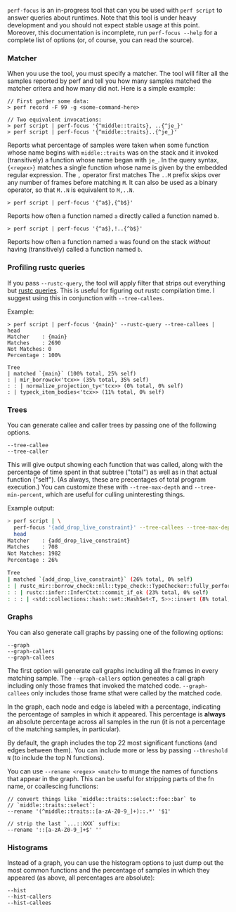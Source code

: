 `perf-focus` is an in-progress tool that can you be used with `perf
script` to answer queries about runtimes. Note that this tool is under
heavy development and you should not expect stable usage at this
point. Moreover, this documentation is incomplete, run `perf-focus
--help` for a complete list of options (or, of course, you can read
the source).

### Matcher

When you use the tool, you must specify a matcher. The tool will
filter all the samples reported by perf and tell you how many samples
matched the matcher critera and how many did not. Here is a simple
example:

```
// First gather some data:
> perf record -F 99 -g <some-command-here>

// Two equivalent invocations:
> perf script | perf-focus '{^middle::traits}, ..{^je_}'
> perf script | perf-focus '{^middle::traits}..{^je_}'
```

Reports what percentage of samples were taken when some function whose
name begins with `middle::traits` was on the stack and it invoked
(transitively) a function whose name began with `je_`. In the query
syntax, `{<regex>}` matches a single function whose name is given by
the embedded regular expression. The `,` operator first matches The
`..M` prefix skips over any number of frames before matching `M`.  It
can also be used as a binary operator, so that `M..N` is equivalent to
`M,..N`.

```
> perf script | perf-focus '{^a$},{^b$}'
```

Reports how often a function named `a` directly called a function
named `b`.

```
> perf script | perf-focus '{^a$},!..{^b$}'
```

Reports how often a function named `a` was found on the stack
*without* having (transitively) called a function named `b`.

### Profiling rustc queries

If you pass `--rustc-query`, the tool will apply filter that strips
out everything but [rustc queries][q]. This is useful for figuring
out rustc compilation time. I suggest using this in conjunction
with `--tree-callees`.

[q]: https://rust-lang-nursery.github.io/rustc-guide/query.html

Example:

```
> perf script | perf-focus '{main}' --rustc-query --tree-callees | head
Matcher    : {main}
Matches    : 2690
Not Matches: 0
Percentage : 100%

Tree
| matched `{main}` (100% total, 25% self)
: | mir_borrowck<'tcx>> (35% total, 35% self)
: : | normalize_projection_ty<'tcx>> (0% total, 0% self)
: | typeck_item_bodies<'tcx>> (11% total, 0% self)
```

### Trees

You can generate callee and caller trees by passing one of the following
options.

```
--tree-callee
--tree-caller
```

This will give output showing each function that was called, along
with the percentage of time spent in that subtree ("total") as well as
in that actual function ("self"). (As always, these are precentages of
total program execution.) You can customize these with `--tree-max-depth` and `--tree-min-percent`,
which are useful for culling uninteresting things.

Example output:

```bash
> perf script | \
  perf-focus '{add_drop_live_constraint}' --tree-callees --tree-max-depth 3 --tree-min-percent 3 | \
  head
Matcher    : {add_drop_live_constraint}
Matches    : 708
Not Matches: 1982
Percentage : 26%

Tree
| matched `{add_drop_live_constraint}` (26% total, 0% self)
: | rustc_mir::borrow_check::nll::type_check::TypeChecker::fully_perform_op (25% total, 0% self)
: : | rustc::infer::InferCtxt::commit_if_ok (23% total, 0% self)
: : : | <std::collections::hash::set::HashSet<T, S>>::insert (8% total, 0% self) [...]
```

### Graphs

You can also generate call graphs by passing one of the following
options:

```
--graph
--graph-callers
--graph-callees
```

The first option will generate call graphs including all the frames in
every matching sample. The `--graph-callers` option geneates a call
graph including only those frames that invoked the matched
code. `--graph-callees` only includes those frame sthat were called by
the matched code.

In the graph, each node and edge is labeled with a percentage,
indicating the percentage of samples in which it appeared. This
percentage is **always** an absolute percentage across all samples in
the run (it is not a percentage of the matching samples, in
particular).

By default, the graph includes the top 22 most significant functions
(and edges between them). You can include more or less by passing
`--threshold N` (to include the top N functions).

You can use `--rename <regex> <match>` to munge the names of functions
that appear in the graph. This can be useful for stripping parts
of the fn name, or coallescing functions:

```
// convert things like `middle::traits::select::foo::bar` to
// `middle::traits::select`:
--rename '(^middle::traits::[a-zA-Z0-9_]+)::.*' '$1'

// strip the last `...::XXX` suffix:
--rename '::[a-zA-Z0-9_]+$' ''
```

### Histograms

Instead of a graph, you can use the histogram options to just dump out the most common
functions and the percentage of samples in which they appeared (as above, all percentages
are absolute):

```
--hist
--hist-callers
--hist-callees
```

